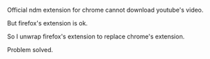Official ndm extension for chrome cannot download youtube's video.

But firefox's extension is ok.

So I unwrap firefox's extension to replace chrome's extension.

Problem solved.

